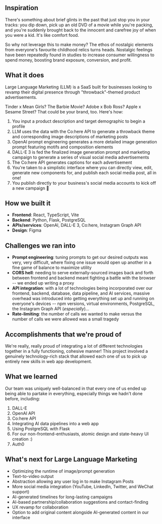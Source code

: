 ## Inspiration
There's something about brief glints in the past that just stop you in your tracks: you dip down, pick up an old DVD of a movie while you're packing, and you're suddenly brought back to the innocent and carefree joy of when you were a kid. It's like comfort food.

So why not leverage this to make money? The ethos of nostalgic elements from everyone's favourite childhood relics turns heads. Nostalgic feelings have been repeatedly found in studies to increase consumer willingness to spend money, boosting brand exposure, conversion, and profit.

## What it does
Large Language Marketing (LLM) is a SaaS built for businesses looking to revamp their digital presence through "throwback"-themed product advertisements. 

Tinder x Mean Girls? The Barbie Movie? Adobe x Bob Ross? Apple x Sesame Street? That could be your brand, too. Here's how:

1. You input a product description and target demographic to begin a profile
2. LLM uses the data with the Co:here API to generate a throwback theme and corresponding image descriptions of marketing posts
3. OpenAI prompt engineering generates a more detailed image generation prompt featuring motifs and composition elements
4. DALL-E 3 is fed the finalized image generation prompt and marketing campaign to generate a series of visual social media advertisements
5. The Co:here API generates captions for each advertisement
6. You're taken to a simplistic interface where you can directly view, edit, generate new components for, and publish each social media post, all in one!
8. You publish directly to your business's social media accounts to kick off a new campaign 🥳

## How we built it
* **Frontend**: React, TypeScript, Vite
* **Backend**: Python, Flask, PostgreSQL
* **APIs/services**: OpenAI, DALL-E 3, Co:here, Instagram Graph API
* **Design**: Figma

## Challenges we ran into
* **Prompt engineering**: tuning prompts to get our desired outputs was very, very difficult, where fixing one issue would open up another in a fine game of balance to maximize utility
* **CORS hell**: needing to serve externally-sourced images back and forth between frontend and backend meant fighting a battle with the browser -- we ended up writing a proxy
* **API integration**: with a lot of technologies being incorporated over our frontend, backend, database, data pipeline, and AI services, massive overhead was introduced into getting everything set up and running on everyone's devices -- npm versions, virtual environments, PostgreSQL, the Instagram Graph API (_especially_)...
* **Rate-limiting**: the number of calls we wanted to make versus the number of calls we were allowed was a small tragedy

## Accomplishments that we're proud of
We're really, really proud of integrating a lot of different technologies together in a fully functioning, cohesive manner! This project involved a genuinely technology-rich stack that allowed each one of us to pick up entirely new skills in web app development. 

## What we learned
Our team was uniquely well-balanced in that every one of us ended up being able to partake in everything, especially things we hadn't done before, including:

1. DALL-E
2. OpenAI API
3. Co:here API
4. Integrating AI data pipelines into a web app
5. Using PostgreSQL with Flask
6. For our non-frontend-enthusiasts, atomic design and state-heavy UI creation :)
7. Auth0

## What's next for Large Language Marketing
* Optimizing the runtime of image/prompt generation
* Text-to-video output 
* Abstraction allowing any user log in to make Instagram Posts
* More social media integration (YouTube, LinkedIn, Twitter, and WeChat support)
* AI-generated timelines for long-lasting campaigns
* AI-based partnership/collaboration suggestions and contact-finding
* UX revamp for collaboration
* Option to add original content alongside AI-generated content in our interface
